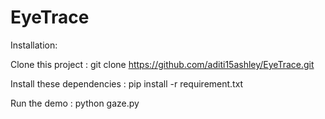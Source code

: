 # EyeTrace

Installation: 

Clone this project : git clone https://github.com/aditi15ashley/EyeTrace.git

Install these dependencies : pip install -r requirement.txt 

Run the demo : python gaze.py 
